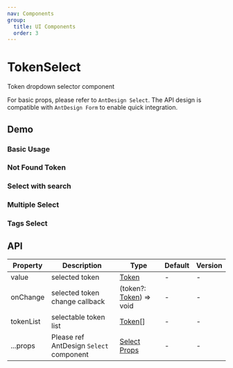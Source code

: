 ```yaml
---
nav: Components
group:
  title: UI Components
  order: 3
---
```


# TokenSelect

Token dropdown selector component

For basic props, please refer to `AntDesign Select`. The API design is compatible with `AntDesign Form` to enable quick integration.

## Demo

### Basic Usage

<code src="./demos/basic.tsx"></code>

### Not Found Token

<code src="./demos/notFoundToken.tsx"></code>

### Select with search

<code src="./demos/withSearch.tsx"></code>

### Multiple Select

<code src="./demos/multipltSelect.tsx"></code>

### Tags Select

<code src="./demos/tagsSelect.tsx"></code>

## API

| Property | Description | Type | Default | Version |
| --- | --- | --- | --- | --- |
| value | selected token | [Token](/components/types-cn#token) | - | - |
| onChange | selected token change callback | (token?: [Token](/components/types-cn#token)) => void | - | - |
| tokenList | selectable token list | [Token](/components/types-cn#token)[] | - | - |
| ...props | Please ref AntDesign `Select` component | [Select Props](https://ant-design.antgroup.com/components/select-cn#select-props) | - | - |
